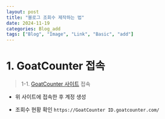 ```yaml
---
layout: post
title: "블로그 조회수 제작하는 법"
date: 2024-11-19
categories: Blog_add
tags: ["Blog", "Image", "Link", "Basic", "add"]
---
```


# 1. GoatCounter 접속
> 1-1. [GoatCounter 사이트](https://www.goatcounter.com/) 접속
* 위 사이트에 접속한 후 계정 생성

* 조회수 현황 확인
`https://GoatCounter ID.goatcounter.com/`

